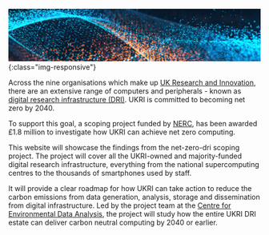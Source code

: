 
![abstract-banner-image](images/abstract-banner-GettyImages-1280385511-3.png){:class="img-responsive"} 

Across the nine organisations which make up [UK Research and Innovation](https://www.ukri.org/), there are an extensive range of computers and peripherals - known as [digital research infrastructure (DRI)](https://www.ukri.org/our-work/creating-world-class-research-and-innovation-infrastructure/digital-research-infrastructure/). UKRI is committed to becoming net zero by 2040. 

To support this goal, a scoping project funded by [NERC](https://nerc.ukri.org/), has been awarded £1.8 million to investigate how UKRI can achieve net zero computing. 

This website will showcase the findings from the net-zero-dri scoping project. The project will cover all the UKRI-owned and majority-funded digital research infrastructure, everything from the national supercomputing centres to the thousands of smartphones used by staff. 

It will provide a clear roadmap for how UKRI can take action to reduce the carbon emissions from data generation, analysis, storage and dissemination from digital infrastructure. Led by the project team at the [Centre for Environmental Data Analysis](https://www.ceda.ac.uk), the project will study how the entire UKRI DRI estate can deliver carbon neutral computing by 2040 or earlier. 



